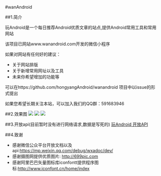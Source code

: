 #wanAndroid

##1.简介

玩Android是一个每日推荐Android优质文章的站点,提供Android常用工具和常用网站

该项目已网站www.wanandroid.com开发的微信小程序

如果对网站有任何好的建议：
- 关于网站排版
- 关于新增常用网址以及工具
- 未来你希望增加的功能等

可以在https://github.com/hongyangAndroid/wanandroid  项目中以issue的形式提出

如果您希望长期关注本站，可以加入我们的QQ群：591683946

##2.效果图
![](https://github.com/xkdaq/wanandroid/tree/master/screenshot/shot_01)
![](https://github.com/xkdaq/wanandroid/tree/master/screenshot/shot_02)
![](https://github.com/xkdaq/wanandroid/tree/master/screenshot/shot_03)

##3.开放api(目前暂时没有进行网络请求,数据是写死的)
[玩Android 开放API](http://www.wanandroid.com/blog/show/2 "玩Android开放api")


##4.致谢
- 感谢微信公众平台开放文档以及api:https://mp.weixin.qq.com/debug/wxadoc/dev/
- 感谢摄图网提供优质图片: http://699pic.com  
- 感谢阿里巴巴矢量图标库iconfontt提供程序图标:http://www.iconfont.cn/home/index
